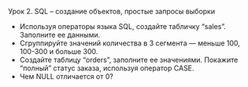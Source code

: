 Урок 2. SQL – создание объектов, простые запросы выборки
* Используя операторы языка SQL, создайте табличку “sales”. Заполните ее данными.
* Сгруппируйте значений количества в 3 сегмента — меньше 100, 100-300 и больше 300.
* Создайте таблицу “orders”, заполните ее значениями. Покажите “полный” статус заказа, используя оператор CASE.
* Чем NULL отличается от 0?
